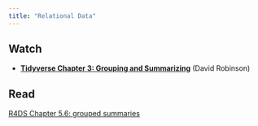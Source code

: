 ```yaml
---
title: "Relational Data"
---
```


## Watch

- **[Tidyverse Chapter 3: Grouping and Summarizing](https://www.datacamp.com/courses/introduction-to-the-tidyverse)** (David Robinson)

## Read

[R4DS Chapter 5.6: grouped summaries](https://r4ds.had.co.nz/transform.html#grouped-summaries-with-summarise)